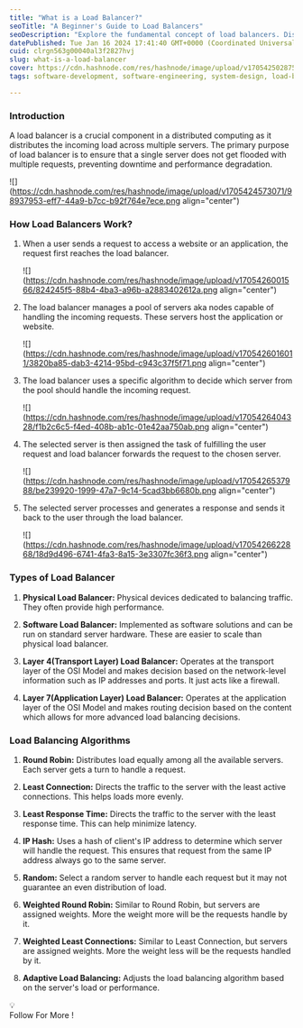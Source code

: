 ```yaml
---
title: "What is a Load Balancer?"
seoTitle: "A Beginner's Guide to Load Balancers"
seoDescription: "Explore the fundamental concept of load balancers. Discover how load balancers distribute traffic, enhance performance, and ensure seamless user experiences"
datePublished: Tue Jan 16 2024 17:41:40 GMT+0000 (Coordinated Universal Time)
cuid: clrgn563g00040al3f2827hvj
slug: what-is-a-load-balancer
cover: https://cdn.hashnode.com/res/hashnode/image/upload/v1705425028754/1f58ad07-465d-43d4-942f-b86ed6b85793.png
tags: software-development, software-engineering, system-design, load-balancing

---
```


### Introduction

A load balancer is a crucial component in a distributed computing as it distributes the incoming load across multiple servers. The primary purpose of load balancer is to ensure that a single server does not get flooded with multiple requests, preventing downtime and performance degradation.

![](https://cdn.hashnode.com/res/hashnode/image/upload/v1705424573071/98937953-eff7-44a9-b7cc-b92f764e7ece.png align="center")

### How Load Balancers Work?

1. When a user sends a request to access a website or an application, the request first reaches the load balancer.
    
    ![](https://cdn.hashnode.com/res/hashnode/image/upload/v1705426001566/824245f5-88b4-4ba3-a96b-a2883402612a.png align="center")
    
2. The load balancer manages a pool of servers aka nodes capable of handling the incoming requests. These servers host the application or website.
    
    ![](https://cdn.hashnode.com/res/hashnode/image/upload/v1705426016011/3820ba85-dab3-4214-95bd-c943c37f5f71.png align="center")
    
3. The load balancer uses a specific algorithm to decide which server from the pool should handle the incoming request.
    
    ![](https://cdn.hashnode.com/res/hashnode/image/upload/v1705426404328/f1b2c6c5-f4ed-408b-ab1c-01e42aa750ab.png align="center")
    
4. The selected server is then assigned the task of fulfilling the user request and load balancer forwards the request to the chosen server.
    
    ![](https://cdn.hashnode.com/res/hashnode/image/upload/v1705426537988/be239920-1999-47a7-9c14-5cad3bb6680b.png align="center")
    
5. The selected server processes and generates a response and sends it back to the user through the load balancer.
    
    ![](https://cdn.hashnode.com/res/hashnode/image/upload/v1705426622868/18d9d496-6741-4fa3-8a15-3e3307fc36f3.png align="center")
    

### Types of Load Balancer

1. **Physical Load Balancer:** Physical devices dedicated to balancing traffic. They often provide high performance.
    
2. **Software Load Balancer:** Implemented as software solutions and can be run on standard server hardware. These are easier to scale than physical load balancer.
    
3. **Layer 4(Transport Layer) Load Balancer:** Operates at the transport layer of the OSI Model and makes decision based on the network-level information such as IP addresses and ports. It just acts like a firewall.
    
4. **Layer 7(Application Layer) Load Balancer:** Operates at the application layer of the OSI Model and makes routing decision based on the content which allows for more advanced load balancing decisions.
    

### Load Balancing Algorithms

1. **Round Robin:** Distributes load equally among all the available servers. Each server gets a turn to handle a request.
    
2. **Least Connection:** Directs the traffic to the server with the least active connections. This helps loads more evenly.
    
3. **Least Response Time:** Directs the traffic to the server with the least response time. This can help minimize latency.
    
4. **IP Hash:** Uses a hash of client's IP address to determine which server will handle the request. This ensures that request from the same IP address always go to the same server.
    
5. **Random:** Select a random server to handle each request but it may not guarantee an even distribution of load.
    
6. **Weighted Round Robin:** Similar to Round Robin, but servers are assigned weights. More the weight more will be the requests handle by it.
    
7. **Weighted Least Connections:** Similar to Least Connection, but servers are assigned weights. More the weight less will be the requests handled by it.
    
8. **Adaptive Load Balancing:** Adjusts the load balancing algorithm based on the server's load or performance.
    

<div data-node-type="callout">
<div data-node-type="callout-emoji">💡</div>
<div data-node-type="callout-text">Follow For More !</div>
</div>